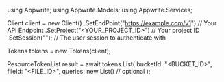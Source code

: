 using Appwrite;
using Appwrite.Models;
using Appwrite.Services;

Client client = new Client()
    .SetEndPoint("https://example.com/v1") // Your API Endpoint
    .SetProject("<YOUR_PROJECT_ID>") // Your project ID
    .SetSession(""); // The user session to authenticate with

Tokens tokens = new Tokens(client);

ResourceTokenList result = await tokens.List(
    bucketId: "<BUCKET_ID>",
    fileId: "<FILE_ID>",
    queries: new List<string>() // optional
);